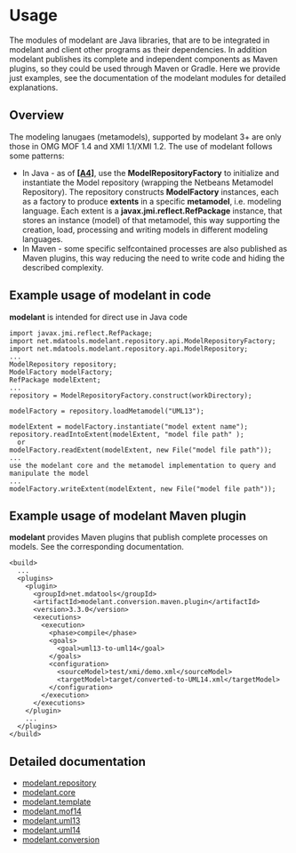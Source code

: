Usage
=====

The modules of modelant are Java libraries, that are to be integrated in modelant and client other programs as their dependencies. In addition modelant publishes its complete and independent components as Maven plugins, so they could be used through Maven or Gradle. Here we provide just examples, see the documentation of the modelant modules for detailed explanations.

<!-- MACRO{toc} -->

Overview
--------

The modeling lanugaes (metamodels), supported by modelant 3+ are only those in OMG MOF 1.4 and XMI 1.1/XMI 1.2. The use of modelant follows some patterns:

* In Java - as of **[\[A4\]](./architecture.html)**, use the **ModelRepositoryFactory** to initialize and instantiate the Model repository (wrapping the Netbeans Metamodel Repository). The repository constructs **ModelFactory** instances, each as a factory to produce **extents** in a specific **metamodel**, i.e. modeling language. Each extent is a **javax.jmi.reflect.RefPackage** instance, that stores an instance (model) of that metamodel, this way supporting the creation, load, processing and writing models in different modeling languages. 
* In Maven - some specific selfcontained processes are also published as Maven plugins, this way reducing the need to write code and hiding the described complexity.

Example usage of modelant in code
---------------------------------

**modelant** is intended for direct use in Java code

```
import javax.jmi.reflect.RefPackage;
import net.mdatools.modelant.repository.api.ModelRepositoryFactory;
import net.mdatools.modelant.repository.api.ModelRepository;
...
ModelRepository repository;
ModelFactory modelFactory;
RefPackage modelExtent;
...
repository = ModelRepositoryFactory.construct(workDirectory);

modelFactory = repository.loadMetamodel("UML13");

modelExtent = modelFactory.instantiate("model extent name");  
repository.readIntoExtent(modelExtent, "model file path" );
  or
modelFactory.readExtent(modelExtent, new File("model file path"));
...
use the modelant core and the metamodel implementation to query and manipulate the model
...
modelFactory.writeExtent(modelExtent, new File("model file path"));
```

Example usage of modelant Maven plugin
--------------------------------------

**modelant** provides Maven plugins that publish complete processes on models. See the corresponding documentation.

```
<build>
  ...
  <plugins>
    <plugin>
      <groupId>net.mdatools</groupId>
      <artifactId>modelant.conversion.maven.plugin</artifactId>
      <version>3.3.0</version>
      <executions>
        <execution>
          <phase>compile</phase>
          <goals>
            <goal>uml13-to-uml14</goal>
          </goals>
          <configuration>
            <sourceModel>test/xmi/demo.xml</sourceModel>
            <targetModel>target/converted-to-UML14.xml</targetModel>
          </configuration>
        </execution>
      </executions>
    </plugin>
    ...
  </plugins>
</build>
```
    
Detailed documentation
----------------------

* [modelant.repository](modelant.repository/usage.html)
* [modelant.core](modelant.core/usage.html)
* [modelant.template](modelant.template/usage.html)
* [modelant.mof14](modelant.mof14/usage.html)
* [modelant.uml13](modelant.uml13/usage.html)
* [modelant.uml14](modelant.uml14/usage.html)
* [modelant.conversion](modelant.conversion/usage.html)
